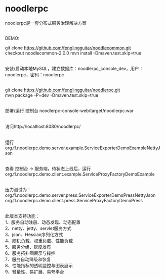 # noodlerpc 

noodlerpc是一套分布式服务治理解决方案 <br><br>

DEMO: <br>

git clone https://github.com/fenglingguitar/noodlecommon.git <br>
checkout noodlecommon-2.0.0
mvn install -Dmaven.test.skip=true <br><br>

安装/启动本地MySQL，建立数据库：noodlerpc_console_dev，用户：noodlerpc，密码：noodlerpc <br><br>

git clone https://github.com/fenglingguitar/noodlerpc.git <br>
mvn package -P=dev -Dmaven.test.skip=true <br><br>

部署/运行 控制台 noodlerpc-console-web/target/noodlerpc.war <br><br>

访问http://localhost:8080/noodlerpc/ <br><br>

运行 org.fl.noodlerpc.demo.server.example.ServiceExporterDemoExampleNettyJson <br><br>

查看 控制台 -> 服务端，待状态上线后，运行 org.fl.noodlerpc.demo.client.example.ServiceProxyFactoryDemoExample <br><br>

压力测试为：<br>
org.fl.noodlerpc.demo.server.press.ServiceExporterDemoPressNettyJson <br>
org.fl.noodlerpc.demo.client.press.ServiceProxyFactoryDemoPress <br><br>

此版本支持功能：<br>
1、服务自动注册、动态发现、动态配置 <br>
2、netty、jetty、servlet服务方式 <br>
3、json、Hessian序列化方式 <br>
4、随机负载、权重负载、性能负载 <br>
5、服务分组、灰度发布 <br>
6、服务拓扑图展示与操控 <br>
7、服务自动降级和恢复 <br>
8、性能指标的透明监控与图表展示 <br>
9、轻量性、易扩展、易夸平台 <br>
